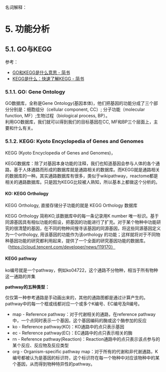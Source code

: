 名词解释：

# 5. 功能分析

## 5.1. GO与KEGG
参考：
- [GO和KEGG是什么意思 - 简书](https://www.jianshu.com/p/6003d341738a)
- [KEGG是什么：快速了解KEGG - 简书](https://www.jianshu.com/p/d7656c2e2cbe)

### 5.1.1. GO: Gene Ontology

GO数据库，全称是Gene Ontology(基因本体)，他们把基因的功能分成了三个部分分别是：细胞组分（cellular component, CC）; 分子功能（molecular function, MF）;生物过程（biological process, BP）。  
利用GO数据库，我们就可以得到我们的目标基因在CC, MF和BP三个层面上，主要和什么有关。

### 5.1.2. KEGG: Kyoto Encyclopedia of Genes and Genomes

KEGG (Kyoto Encyclopedia of Genes and Genomes)，

KEGG数据库：除了对基因本身功能的注释，我们也知道基因会参与人体的各个通路，基于人体通路而形成的数据库就是通路相关的数据库。而KEGG就是通路相关的数据库的一种。其实通路数据库有很多，类似于wikipathway，reactome都是相关的通路数据库。只是因为KEGG比较被人熟知，所以基本上都做这个分析的。

#### KO: KEGG Orthology
KEGG Orthology, 直接存储分子功能的就是 KEGG Orthology 数据库

KEGG Orthology 简称KO,该数据库中的每一条记录用K number 唯一标识。基于同源基因具有相似功能的假设，把基因的功能进行了扩充。对于某个物种中功能研究的很清楚的基因，在不同的物种间搜寻该基因的同源基因，将这些同源基因定义为一个orthology, 用该基因的功能作为该orthology 的功能；这样就将对于不同物种基因功能的研究都利用起来，提供了一个全面的研究基因功能的数据库。（https://cloud.tencent.com/developer/news/119170）

#### KEGG pathway

ko编号就是一个pathway，例如ko04722，这个通路不分物种，相当于所有物种这一通路的并集

**pathway的五种类型：**

仅仅第一种参考通路是手动画出来的，其他的通路图都是通过计算产生的。pathway中的每一个框或线都对应一个或多个K编号、EC编号及R编号。

- map - Reference pathway：对于代谢相关的通路，在reference pathway中，一个点同时表示一个基因，这个基因编码的酶或这个酶参加的反应
- ko - Reference pathway(KO)：KO通路中的点只表示基因
- ec - Reference pathway(EC)：EC通路中的点只表示相关的酶
- rn - Reference pathway(Reaction)：Reaction通路中的点只表示该点参与的某个反应、反应物及反应类型
- org - Organism-specific pathway map：对于所有的代谢和非代谢通路，K编号都被认为是基因的标识符，这个标识符在每一个物种中对应该物种中的某个基因，从而得到物种特异性的pathway。

